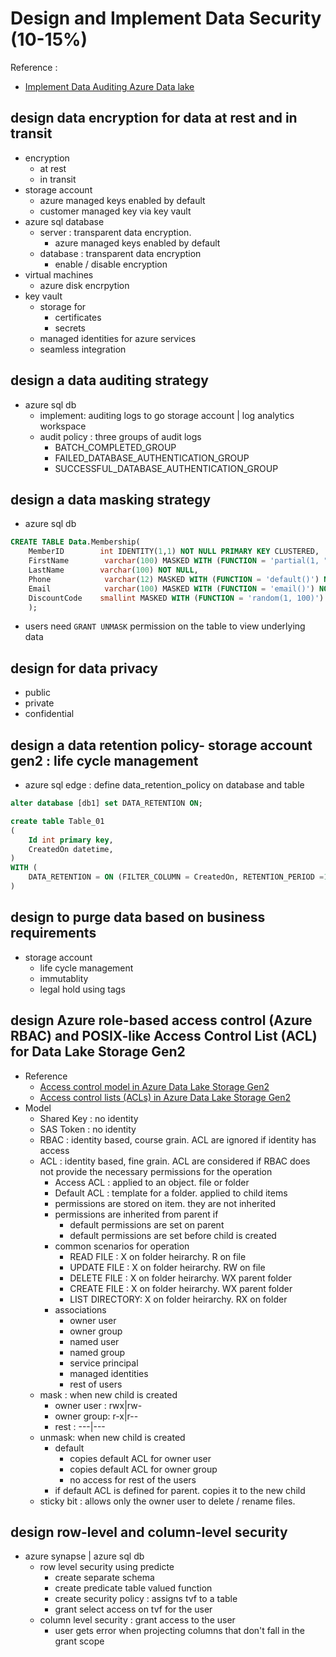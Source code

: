 # Design and Implement Data Security (10-15%)
Reference : 
- [Implement Data Auditing Azure Data lake](https://app.pluralsight.com/library/courses/implement-data-auditing-azure-data-lake/table-of-contents)

## design data encryption for data at rest and in transit
- encryption 
    - at rest
    - in transit
- storage account
    - azure managed keys enabled by default
    - customer managed key via key vault
- azure sql database
    - server : transparent data encryption.
        - azure managed keys enabled by default
    - database : transparent data encryption
        - enable / disable encryption
- virtual machines
    - azure disk encrpytion
- key vault
    - storage for 
        - certificates
        - secrets
    - managed identities for azure services 
    - seamless integration

## design a data auditing strategy
- azure sql db
    - implement: auditing logs to go storage account | log analytics workspace
    - audit policy : three groups of audit logs
        - BATCH_COMPLETED_GROUP
        - FAILED_DATABASE_AUTHENTICATION_GROUP
        - SUCCESSFUL_DATABASE_AUTHENTICATION_GROUP

## design a data masking strategy
- azure sql db
```sql
CREATE TABLE Data.Membership(
    MemberID        int IDENTITY(1,1) NOT NULL PRIMARY KEY CLUSTERED,
    FirstName        varchar(100) MASKED WITH (FUNCTION = 'partial(1, "xxxxx", 1)') NULL,
    LastName        varchar(100) NOT NULL,
    Phone            varchar(12) MASKED WITH (FUNCTION = 'default()') NULL,
    Email            varchar(100) MASKED WITH (FUNCTION = 'email()') NOT NULL,
    DiscountCode    smallint MASKED WITH (FUNCTION = 'random(1, 100)') NULL
    );
```
- users need `GRANT UNMASK` permission on the table to view underlying data

## design for data privacy
- public
- private
- confidential

## design a data retention policy- storage account gen2 : life cycle management
- azure sql edge : define data_retention_policy on database and table
```sql
alter database [db1] set DATA_RETENTION ON;

create table Table_01
(
    Id int primary key,
    CreatedOn datetime,
)
WITH (
    DATA_RETENTION = ON (FILTER_COLUMN = CreatedOn, RETENTION_PERIOD =1 DAY)
)
```

## design to purge data based on business requirements
- storage account
    - life cycle management
    - immutablity
    - legal hold using tags

## design Azure role-based access control (Azure RBAC) and POSIX-like Access Control List (ACL) for Data Lake Storage Gen2

- Reference 
    - [Access control model in Azure Data Lake Storage Gen2](https://docs.microsoft.com/en-us/azure/storage/blobs/data-lake-storage-access-control-model)
    - [Access control lists (ACLs) in Azure Data Lake Storage Gen2](https://docs.microsoft.com/en-us/azure/storage/blobs/data-lake-storage-access-control)
- Model
    - Shared Key : no identity
    - SAS Token : no identity
    - RBAC : identity based, course grain. ACL are ignored if identity has access
    - ACL  : identity based, fine grain. ACL are considered if RBAC does not provide the necessary permissions for the operation
        - Access ACL : applied to an object. file or folder
        - Default ACL : template for a folder. applied to child items
        - permissions are stored on item. they are not inherited
        - permissions are inherited from parent if
            - default permissions are set on parent
            - default permissions are set before child is created
        - common scenarios for operation
            - READ FILE     : X on folder heirarchy. R on file
            - UPDATE FILE   : X on folder heirarchy. RW on file
            - DELETE FILE   : X on folder heirarchy. WX parent folder
            - CREATE FILE   : X on folder heirarchy. WX parent folder
            - LIST DIRECTORY: X on folder heirarchy. RX on folder
        - associations
            - owner user 
            - owner group
            - named user
            - named group
            - service principal
            - managed identities
            - rest of users
    - mask : when new child is created
        - owner user : rwx|rw- 
        - owner group: r-x|r--
        - rest       : ---|---
    - unmask: when new child is created
        - default
            - copies default ACL for owner user
            - copies default ACL for owner group
            - no access for rest of the users 
        - if default ACL is defined for parent. copies it to the new child
    - sticky bit : allows only the owner user to delete / rename files.



## design row-level and column-level security
- azure synapse | azure sql db
    - row level security using predicte
        - create separate schema 
        - create predicate table valued function
        - create security policy : assigns tvf to a table
        - grant select access on tvf for the user
    - column level security : grant access to the user
        - user gets error when projecting columns that don't fall in the grant scope